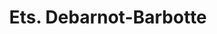 ---
title: "Ets. Debarnot-Barbotte"
url: /paray-le-monial/ets-debarnot-barbotte/
shop: Elektronik
---